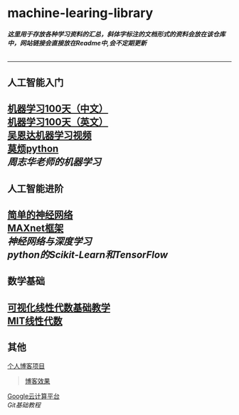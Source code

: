 # machine-learing-library
###### ***这里用于存放各种学习资料的汇总，斜体字标注的文档形式的资料会放在该仓库中，网站链接会直接放在Readme中,会不定期更新***
-----
## 人工智能入门

[机器学习100天（中文）](https://github.com/MLEveryday/100-Days-Of-ML-Code)  
[机器学习100天（英文）](https://github.com/Avik-Jain/100-Days-Of-ML-Code)  
[吴恩达机器学习视频](https://www.bilibili.com/video/av9912938/?p=1 )  
[莫烦python](https://morvanzhou.github.io/)  
*周志华老师的机器学习*
--------
## 人工智能进阶

[简单的神经网络](https://github.com/viewsetting/MineNet)  
[MAXnet框架](http://space.bilibili.com/209599371?share_medium=android&share_source=copy_link&bbid=dhMlRn9GIBInE3JGdUQmFVUUQw4jYlIinfoc&ts=1557924934450)  
*神经网络与深度学习*  
*python的Scikit-Learn和TensorFlow*
-----
## 数学基础

[可视化线性代数基础教学](https://www.bilibili.com/video/av6731067)  
[MIT线性代数](https://www.bilibili.com/video/av36568126?from=search&seid=549239517180338168)
----
## 其他
[个人博客项目](https://github.com/viewsetting/viewsetting.github.io )  
>[博客效果](https://viewsetting.github.io/)

[Google云计算平台](https://colab.research.google.com/notebooks/welcome.ipynb)  
*Git基础教程*
